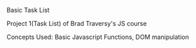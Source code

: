 Basic Task List

Project 1(Task List) of Brad Traversy's JS course

Concepts Used: Basic Javascript Functions, DOM manipulation
